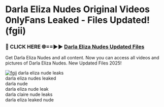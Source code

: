 # Darla Eliza Nudes Original Videos 0nlyFans Leaked - Files Updated! (fgii)

<h3>🔴 CLICK HERE 🌐==►► <a href="https://tinyurl.com/52m3yx9h" rel="nofollow">Darla Eliza Nudes Updated Files</a></h3>

Get Darla Eliza Nudes and all content. Now you can access all videos and pictures of Darla Eliza Nudes. New Updated Files 2025!

[![fgii](https://i.imgur.com/TnHtlc8.gif)](https://tinyurl.com/52m3yx9h)
darla eliza nude leaks<br>
darla eliza nudes leaked<br>
darla nude<br>
darla eliza nude leak<br>
darla claire nude leaks<br>
darla eliza leaked nude